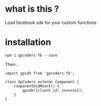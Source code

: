 # what is this ?

Load facebook sdk for your custom functions

# installation

`npm i gpcoders-fb --save`

Then...

```
import gpsdk from 'gpcoders-fb';

class GpCoders extends Component {
    componentDidMount() {
        gpsdk({client_id: xxxxxxx});
    }
}
```
